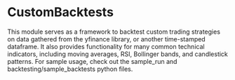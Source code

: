 # CustomBacktests
This module serves as a framework to backtest custom trading strategies on data gathered from the yfinance library, or another time-stamped dataframe. It
also provides functionality for many common technical indicators, including moving averages, RSI, Bollinger bands, and candlestick patterns. For sample
usage, check out the sample_run and backtesting/sample_backtests python files.
